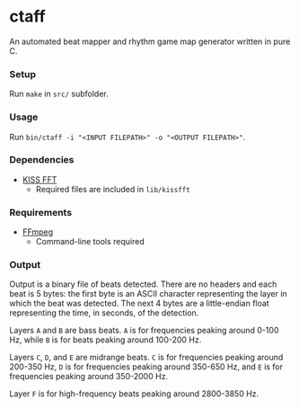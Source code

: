 # ctaff
An automated beat mapper and rhythm game map generator written in pure C.

### Setup
Run `make` in `src/` subfolder.

### Usage
Run `bin/ctaff -i "<INPUT FILEPATH>" -o "<OUTPUT FILEPATH>"`.

### Dependencies
- [KISS FFT](https://github.com/mborgerding/kissfft)
	- Required files are included in `lib/kissfft`

### Requirements
- [FFmpeg](https://www.ffmpeg.org/)
	- Command-line tools required

### Output
Output is a binary file of beats detected. There are no headers and each beat is 5 bytes: the first byte is an ASCII character representing the layer in which the beat was detected. The next 4 bytes are a little-endian float representing the time, in seconds, of the detection.

Layers `A` and `B` are bass beats. `A` is for frequencies peaking around 0-100 Hz, while `B` is for beats peaking around 100-200 Hz.

Layers `C`, `D`, and `E` are midrange beats. `C` is for frequencies peaking around 200-350 Hz, `D` is for frequencies peaking around 350-650 Hz, and `E` is for frequencies peaking around 350-2000 Hz.

Layer `F` is for high-frequency beats peaking around 2800-3850 Hz.